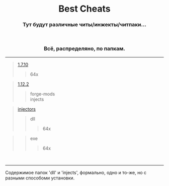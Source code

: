 <h1 align="center">
Best Cheats
</h1>

<h3 align="center">
Тут будут различные читы/инжекты/читпаки...
</h3>
<br>
<h3 align="center">
Всё, распределяно, по папкам.
</h3>

____

> [1.7.10](/1.7.10)
> > 64x

> [1.12.2](/1.12.2)
 > > forge-mods  
 > > injects

> [injectors](/injectors)
 > > dll 
 > > > 64x 

 > > exe 
 > > > 64x

<br>

____
Содержимое папок 'dll' и 'injects', формально, одно и то-же, но с разными способоми установки.